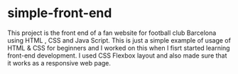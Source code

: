 # simple-front-end
This project is the front end of a fan website for football club Barcelona using HTML , CSS and Java Script. This is just a simple example of usage of HTML &amp; CSS for beginners and I worked on this when I fisrt started learning front-end development. I used CSS Flexbox layout and also made sure that it works as a responsive web page.
